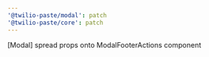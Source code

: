 ```yaml
---
'@twilio-paste/modal': patch
'@twilio-paste/core': patch
---
```


[Modal] spread props onto ModalFooterActions component
